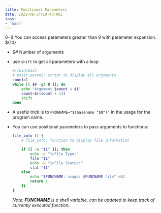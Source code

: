 ```yaml
---
title: Positional Parameters
date: 2021-09-17T19:43:00Z
tags:
- 'bash'
---
```


$0-$9 You can access parameters greater than 9 with parameter expansion.
${10}

- $\# Number of arguments
- use `shift` to get all parameters with a loop

  ``` bash
  #!/bin/bash
  # posit-param2: script to display all arguments
  count=1
  while [[ $# -gt 0 ]]; do
      echo "Argument $count = $1"
      count=$((count + 1))
      shift
  done
  ```

- A useful trick is to `PROGNAME="$(basename "$0")"` in the usage for
  the program name.

- You can use positional parameters to pass arguments to functions:

  ``` bash
  file_info () {
      # file_info: function to display file information

      if [[ -e "$1" ]]; then
          echo -e "\nFile Type:"
          file "$1"
          echo -e "\nFile Status:"
          stat "$1"
      else
          echo "$FUNCNAME: usage: $FUNCNAME file" >&2
          return 1
      fi
  }
  ```

  *Note: **FUNCNAME** is a shell variable, can be updated to keep
  track of* *currently executed function.*

